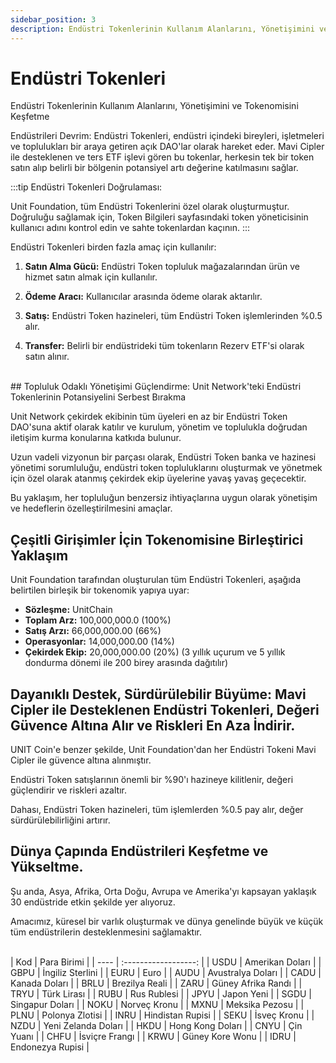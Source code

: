 ```yaml
---
sidebar_position: 3
description: Endüstri Tokenlerinin Kullanım Alanlarını, Yönetişimini ve Tokenomisini Keşfetme
---
```


# Endüstri Tokenleri

Endüstri Tokenlerinin Kullanım Alanlarını, Yönetişimini ve Tokenomisini Keşfetme

Endüstrileri Devrim: Endüstri Tokenleri, endüstri içindeki bireyleri, işletmeleri ve toplulukları bir araya getiren açık DAO'lar olarak hareket eder. Mavi Cipler ile desteklenen ve ters ETF işlevi gören bu tokenlar, herkesin tek bir token satın alıp belirli bir bölgenin potansiyel artı değerine katılmasını sağlar.

:::tip Endüstri Tokenleri Doğrulaması:

Unit Foundation, tüm Endüstri Tokenlerini özel olarak oluşturmuştur. Doğruluğu sağlamak için, Token Bilgileri sayfasındaki token yöneticisinin kullanıcı adını kontrol edin ve sahte tokenlardan kaçının.
:::

Endüstri Tokenleri birden fazla amaç için kullanılır:

1. **Satın Alma Gücü:**
   Endüstri Token topluluk mağazalarından ürün ve hizmet satın almak için kullanılır.

2. **Ödeme Aracı:**
   Kullanıcılar arasında ödeme olarak aktarılır.

3. **Satış:**
   Endüstri Token hazineleri, tüm Endüstri Token işlemlerinden %0.5 alır.

4. **Transfer:**
   Belirli bir endüstrideki tüm tokenların Rezerv ETF'si olarak satın alınır.

<br />
## Topluluk Odaklı Yönetişimi Güçlendirme: Unit Network'teki Endüstri Tokenlerinin Potansiyelini Serbest Bırakma

Unit Network çekirdek ekibinin tüm üyeleri en az bir Endüstri Token DAO'suna aktif olarak katılır ve kurulum, yönetim ve toplulukla doğrudan iletişim kurma konularına katkıda bulunur.

Uzun vadeli vizyonun bir parçası olarak, Endüstri Token banka ve hazinesi yönetimi sorumluluğu, endüstri token topluluklarını oluşturmak ve yönetmek için özel olarak atanmış çekirdek ekip üyelerine yavaş yavaş geçecektir.

Bu yaklaşım, her topluluğun benzersiz ihtiyaçlarına uygun olarak yönetişim ve hedeflerin özelleştirilmesini amaçlar.

## Çeşitli Girişimler İçin Tokenomisine Birleştirici Yaklaşım

Unit Foundation tarafından oluşturulan tüm Endüstri Tokenleri, aşağıda belirtilen birleşik bir tokenomik yapıya uyar:

- **Sözleşme:** UnitChain
- **Toplam Arz:** 100,000,000.0 (100%)
- **Satış Arzı:** 66,000,000.00 (66%)
- **Operasyonlar:** 14,000,000.00 (14%)
- **Çekirdek Ekip:** 20,000,000.00 (20%) (3 yıllık uçurum ve 5 yıllık dondurma dönemi ile 200 birey arasında dağıtılır)

## Dayanıklı Destek, Sürdürülebilir Büyüme: Mavi Cipler ile Desteklenen Endüstri Tokenleri, Değeri Güvence Altına Alır ve Riskleri En Aza İndirir.

UNIT Coin'e benzer şekilde, Unit Foundation'dan her Endüstri Tokeni Mavi Cipler ile güvence altına alınmıştır.

Endüstri Token satışlarının önemli bir %90'ı hazineye kilitlenir, değeri güçlendirir ve riskleri azaltır.

Dahası, Endüstri Token hazineleri, tüm işlemlerden %0.5 pay alır, değer sürdürülebilirliğini artırır.

## Dünya Çapında Endüstrileri Keşfetme ve Yükseltme.

Şu anda, Asya, Afrika, Orta Doğu, Avrupa ve Amerika'yı kapsayan yaklaşık 30 endüstride etkin şekilde yer alıyoruz.

Amacımız, küresel bir varlık oluşturmak ve dünya genelinde büyük ve küçük tüm endüstrilerin desteklenmesini sağlamaktır.

<br />
| Kod | Para Birimi |
| ---- | :------------------: |
| USDU | Amerikan Doları |
| GBPU | İngiliz Sterlini |
| EURU | Euro |
| AUDU | Avustralya Doları |
| CADU | Kanada Doları |
| BRLU | Brezilya Reali |
| ZARU | Güney Afrika Randı |
| TRYU | Türk Lirası |
| RUBU | Rus Rublesi |
| JPYU | Japon Yeni |
| SGDU | Singapur Doları |
| NOKU | Norveç Kronu |
| MXNU | Meksika Pezosu |
| PLNU | Polonya Zlotisi |
| INRU | Hindistan Rupisi |
| SEKU | İsveç Kronu |
| NZDU | Yeni Zelanda Doları |
| HKDU | Hong Kong Doları |
| CNYU | Çin Yuanı |
| CHFU | İsviçre Frangı |
| KRWU | Güney Kore Wonu |
| IDRU | Endonezya Rupisi |
